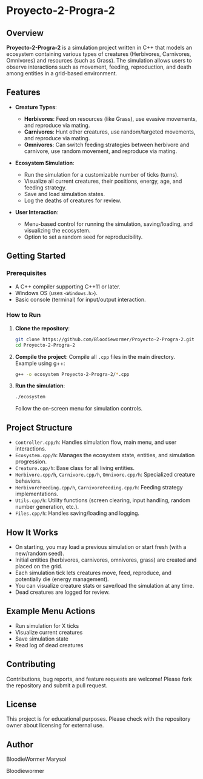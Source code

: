 # Proyecto-2-Progra-2

## Overview

**Proyecto-2-Progra-2** is a simulation project written in C++ that models an ecosystem containing various types of creatures (Herbivores, Carnivores, Omnivores) and resources (such as Grass). The simulation allows users to observe interactions such as movement, feeding, reproduction, and death among entities in a grid-based environment.

## Features

- **Creature Types**:  
  - **Herbivores**: Feed on resources (like Grass), use evasive movements, and reproduce via mating.
  - **Carnivores**: Hunt other creatures, use random/targeted movements, and reproduce via mating.
  - **Omnivores**: Can switch feeding strategies between herbivore and carnivore, use random movement, and reproduce via mating.

- **Ecosystem Simulation**:
  - Run the simulation for a customizable number of ticks (turns).
  - Visualize all current creatures, their positions, energy, age, and feeding strategy.
  - Save and load simulation states.
  - Log the deaths of creatures for review.

- **User Interaction**:
  - Menu-based control for running the simulation, saving/loading, and visualizing the ecosystem.
  - Option to set a random seed for reproducibility.

## Getting Started

### Prerequisites

- A C++ compiler supporting C++11 or later.
- Windows OS (uses `<Windows.h>`).
- Basic console (terminal) for input/output interaction.

### How to Run

1. **Clone the repository**:
   ```bash
   git clone https://github.com/Bloodiewormer/Proyecto-2-Progra-2.git
   cd Proyecto-2-Progra-2
   ```

2. **Compile the project**:
   Compile all `.cpp` files in the main directory. Example using g++:
   ```bash
   g++ -o ecosystem Proyecto-2-Progra-2/*.cpp
   ```

3. **Run the simulation**:
   ```bash
   ./ecosystem
   ```
   Follow the on-screen menu for simulation controls.

## Project Structure

- `Controller.cpp/h`: Handles simulation flow, main menu, and user interactions.
- `Ecosystem.cpp/h`: Manages the ecosystem state, entities, and simulation progression.
- `Creature.cpp/h`: Base class for all living entities.
- `Herbivore.cpp/h`, `Carnivore.cpp/h`, `Omnivore.cpp/h`: Specialized creature behaviors.
- `HerbivoreFeeding.cpp/h`, `CarnivoreFeeding.cpp/h`: Feeding strategy implementations.
- `Utils.cpp/h`: Utility functions (screen clearing, input handling, random number generation, etc.).
- `Files.cpp/h`: Handles saving/loading and logging.

## How It Works

- On starting, you may load a previous simulation or start fresh (with a new/random seed).
- Initial entities (herbivores, carnivores, omnivores, grass) are created and placed on the grid.
- Each simulation tick lets creatures move, feed, reproduce, and potentially die (energy management).
- You can visualize creature stats or save/load the simulation at any time.
- Dead creatures are logged for review.

## Example Menu Actions

- Run simulation for X ticks
- Visualize current creatures
- Save simulation state
- Read log of dead creatures

## Contributing

Contributions, bug reports, and feature requests are welcome! Please fork the repository and submit a pull request.

## License

This project is for educational purposes. Please check with the repository owner about licensing for external use.

## Author

BloodieWormer
Marysol

Bloodiewormer
